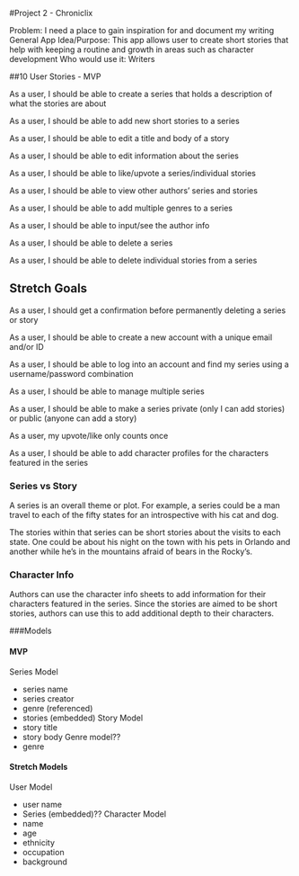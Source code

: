 #Project 2 - Chroniclix 

Problem: I need a place to gain inspiration for and document my writing 
General App Idea/Purpose: This app allows user to create short stories that help with keeping a routine and growth in areas such as character development 
Who would use it: Writers

##10 User Stories - MVP

As a user, I should be able to create a series that holds a description of what the stories are about 

As a user, I should be able to add new short stories to a series 

As a user, I should be able to edit a title and body of a story 

As a user, I should be able to edit information about the series

As a user, I should be able to like/upvote a series/individual stories

As a user, I should be able to view other authors’ series and stories

As a user, I should be able to add multiple genres to a series

As a user, I should be able to input/see the author info 

As a user, I should be able to delete a series

As a user, I should be able to delete individual stories from a series

## Stretch Goals

As a user, I should get a confirmation before permanently deleting a series or story

As a user, I should be able to create a new account with a unique email and/or ID

As a user, I should be able to log into an account and find my series using a username/password combination 

As a user, I should be able to manage multiple series 

As a user, I should be able to make a series private (only I can add stories) or public (anyone can add a story) 

As a user, my upvote/like only counts once 

As a user, I should be able to add character profiles for the characters featured in the series 

### Series vs Story

A series is an overall theme or plot. For example, a series could be a man travel to each of the fifty states for an introspective with his cat and dog. 

The stories within that series can be short stories about the visits to each state. One could be about his night on the town with his pets in Orlando and another while he’s in the mountains afraid of bears in the Rocky’s. 

### Character Info

Authors can use the character info sheets to add information for their characters featured in the series. Since the stories are aimed to be short stories, authors can use this to add additional depth to their characters. 

###Models 

#### MVP

Series Model
- series name
- series creator 
- genre (referenced)
- stories (embedded)
Story Model
- story title
- story body
Genre model??
- genre 

#### Stretch Models

User Model
- user name
- Series (embedded)??
Character Model
- name
- age
- ethnicity
- occupation
- background
